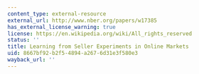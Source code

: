 ```yaml
---
content_type: external-resource
external_url: http://www.nber.org/papers/w17385
has_external_license_warning: true
license: https://en.wikipedia.org/wiki/All_rights_reserved
status: ''
title: Learning from Seller Experiments in Online Markets
uid: 8667bf92-b2f5-4894-a267-6d31e3f580e3
wayback_url: ''
---
```

